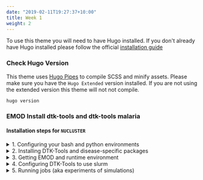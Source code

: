 ```yaml
---
date: "2019-02-11T19:27:37+10:00"
title: Week 1
weight: 2
---
```


<!--more-->

To use this theme you will need to have Hugo installed. If you don't already have Hugo installed please follow the official [installation guide](https://gohugo.io/getting-started/installing/)

### Check Hugo Version

This theme uses [Hugo Pipes](https://gohugo.io/hugo-pipes/scss-sass/) to compile SCSS and minify assets. Please make sure you have the `Hugo Extended` version installed. If you are not using the extended version this theme will not not compile.

```
hugo version
```

### EMOD Install dtk-tools and dtk-tools malaria 

#### Installation steps for `NUCLUSTER`


<details><summary>1. Configuring your bash and python environments</summary>
<p>
  
  You will need access to `python 3.6` (and virtualenv), `git`, and `singularity`.
These are available in via the module command.

For convenience, it is recommended to modify your `.bashrc` file to always load your modules when you open a new bash shell (e.g. connect via PuTTY). Please set your .bashrc file to contain at a minimum the following with your favorite file editor:
Edit file: `~/.bashrc`
Paste in (the final file should contain exactly this):

` .bashrc`

Source global definitions

    if [ -f /etc/bashrc]; then
            . /etc/bashrc
    fi

Uncomment the following line if you don't like systemctl's auto-paging feature:
`export SYSTEMD_PAGER=`

User specific aliases and functions

    module load singularity/latest
    module load git/2.8.2
    module load python/anaconda3.6
    
    export LD_LIBRARY_PATH=$LD_LIBRARY_PATH:$HOME/lib
    
    source ~/environments/dtk-tools-p36/bin/activate


Now run:

    source ~/.bashrc
    rsync /software/anaconda3.6/pkgs/python-3.6.6-h5001a0f_3/lib/libpython3.6m.so.1.0 ~/lib/

You now have `python 3.6` and `git` ready for use. 
You may notice an error about `~/environments/dtk-tools-p36/bin/activate` not existing. 
This is fine and expected; we will be setting it up next.

You will need to create a virtual python environment for the purpose of holding all the python packages DTK-Tools depends on.
To do this, we will need to install the python virtualenv package, use it, and activate our new environment (which will be nearly blank to start).

Run (one at a time):

    pip install --user virtualenv
    ~/.local/bin/virtualenv ~/environments/dtk-tools-p36
    source ~/environments/dtk-tools-p36/bin/activate
    
All of your python work (e.g. installing packages, sourcing packages) will use the environment `dtk-tools-p36`  because of the final source command above. Because your `~/.bashrc` file is activating your virtual environment, it will be active every time you log in from now on (if wanted, otherwise disable)
  
</p>
</details>

<details><summary>2. Installing DTK-Tools and disease-specific packages</summary>
<p>
DTK-Tools and disease specific packages can be installed via git. Run the following red commands, one after another in your terminal to install DTK-Tools:
    
    cd ~
    git clone https://github.com/InstituteforDiseaseModeling/dtk-tools.git dtk-tools-p36
    cd dtk-tools-p36
    python setup_manual.py

You can quickly verify that installation went ok by running (and checking for obvious errors printed to screen):
`dtk -h`

Now install the malaria-specific packages, one command at a time:

    cd ~
    git clone https://github.com/InstituteforDiseaseModeling/dtk-tools-malaria.git
    cd dtk-tools-malaria
    python setup.py develop
    cd ~
    git clone https://github.com/InstituteforDiseaseModeling/malaria-toolbox.git
    cd malaria-toolbox
    python setup.py develop
  
</p>
</details>  

<details><summary>3. Getting EMOD and runtime environment</summary>
<p>
- EMOD executable (`Eradication`) file for unix is shared via Box [here](https://northwestern.box.com/s/tgzx4celqvpz2x5p2casfp3h6dwx4wn6).



Edit `exe_path` in `simtools.ini` (see step 4 for more details on the `simtools.ini`)
Path to the model executable

    exe_path = /projects/p30781/bin/Eradication

Or if preferring a copy in home dir
Run in terminal

    cd ~ 
    mkdir bin
    cp  /projects/p30781/bin/Eradication   /home/<username>/bin/Eradication

Edit `exe_path` in `simtools.ini` (see step 4 for more details on the `simtools.ini`)
Path to the model executable

    exe_path = /projects/<username>/bin/Eradication

  
</p>
</details>  

<details><summary>4. Configuring DTK-Tools to use slurm</summary>
<p>
  
DTK-Tools makes use of a separate `simtools.ini` block type called `NUCLUSTER` in order to work with slurm in linux. The typical configurations in a CLUSTER-type block are a mix of traditional DTK-Tools configurations identifying important files and slurm-specific options. These slurm options are passed into the run script that will be submitted with the sbatch command. A simtools.ini file should go in the directory you plan to use as your working directory (where you will run commands from). It is highly suggested to use full paths in simtools.ini to avoid some pathing bugs in DTK-Tools (sigh). Here is an example for user jlg1657 on Quest. 

    [NUCLUSTER]
    type = CLUSTER
    # Path where the experiment/simulation outputs will be stored
    sim_root = /home/jlg1657/experiments
    
    # Path for the model to find the input files
    input_root = /home/jlg1657/dtk-tools-malaria/examples/simple_1node_drug_interventions/inputs
    
    # Path where a 'reporter_plugins' folder containing the needed DLLs
    base_collection_id =
    
    # Path to the model executable
    exe_path = /home/jlg1657/bin/Eradication
    
    # singularity command to load the execution environment and run the executable
    singularity_command = singularity exec -B {working_directory}:/data -B {exe_root}:/exec --pwd /data/$current_folder ~/images/centos_dtk-build.sif /exec/{exe_name}
    
    # Directory containing dtk_post_process.py, if needed
    python_path =
    
    # Resources request
    nodes = 1
    cpu_per_task = 1
    memory_per_cpu = 8192 # MB of memory
    
    # Which email to send the notifications to
    notification_email = jgerardin@northwestern.edu
    
    # Partition to use
    #partition = short
    partition = b1139


Limit time on this job hrs:min:sec

    time_limit = 04:00:00

Must be set at NU. Jobs will run with the specified account in slurm

    account = p30781

  
</p>
</details>  

<details><summary>5. Running jobs (aka experiments of simulations)</summary>
<p>
  
  
From this point, you should already have a working EMOD runtime image and binary, DTK-Tools installed and working, and an appropriate simtools.ini file (and block) for your slurm cluster. This section assumes as much and follows an example using the included simple_1node_drug_interventions in the dtk-tools-malaria python package.
Run:

    cd ~/dtk-tools-malaria/examples/simple_1node_drug_interventions/

- Edit file: `simtools.ini`
- Add the above red NUCLUSTER simtools.ini block to the end of the file. Make sure to change all usernames and emails to match yours.
- Edit file: create_serialized_file.py
- Change the SetupParser.default_block to `NUCLUSTER` 

    python create_serialized_file.py

DTK-Tools will automatically submit and wait for your jobs to complete and your script will resume after their successful completion. You will receive a completion email from slurm reporting the status of your jobs (successful, failed, some of both). If any fail, you will want to check the slurm*.err files in your experiment directory and try again. Nothing needs to be done on success; DTK-Tools via the slurm sacct command will automatically detect the successes and continue (there can be a delay in detection).

This particular script contains no follow-on analysis or processes, so it is done when the cluster jobs are finished.

As for interpreting the slurm emails, the following part of the email title indicates success (cryptic as it is). Anything else denotes at least one failed job.
`Ended, COMPLETED, ExitCode [0-0]`

Next is to run `run_with_interventions.py`:
- Edit file: run_with_interventions.py
- Change the environment variable to ‘NUCLUSTER’
- Change the burnin_id variable to be the experiment id previously generated by python create_serialized_file.py. This will be everything after the triple underscore (___) in the directory name of the experiment. E.g. 2019_12_09_16_14_47_378749 in the prior screenshot.

    python run_with_interventions.py

Again, nothing else needs to be done other than wait for completion.
If you wish to look at the result files, you can find them in the experiment results directory, which was specified in our `simtools.ini` file. 

Simulation output files are located in `<experiment_dir>/<simulation_dir>/output/` . The files used as inputs for running the simulations are in `Assets/`, and all simulation output files for stdout and stderr are redirected to files in the experiment directory. 
You can use these files to help debug any failures.

</p>
</details>  
  


  
  

